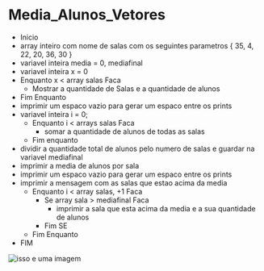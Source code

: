 # Media_Alunos_Vetores

- Inicio
 - array inteiro com nome de salas com os seguintes parametros { 35, 4, 22, 20, 36, 30 }
 - variavel inteira media = 0, mediafinal
 - variavel inteira x = 0
  - Enquanto x < array salas Faca
      - Mostrar a quantidade de Salas e a quantidade de alunos 
  - Fim Enquanto
  - imprimir um espaco vazio para gerar um espaco entre os prints
  - variavel inteira i = 0;
    - Enquanto i < arrays salas Faca
      - somar a quantidade de alunos de todas as salas
    - Fim enquanto
  - dividir a quantidade total de alunos pelo numero de salas e guardar na variavel mediafinal
  - imprimir a media de alunos por sala
  - imprimir um espaco vazio para gerar um espaco entre os prints
  - imprimir a mensagem com as salas que estao acima da media
     - Enquanto i < array salas, +1 Faca
       - Se array sala > mediafinal Faca
         - imprimir a sala que esta acima da media e a sua quantidade de alunos 
       - Fim SE
     - Fim Enquanto
 - FIM

![isso e uma imagem](https://github.com/Lopes-Vitor/Media_Alunos_Vetores/blob/main/Diagrama%20Media.png)
